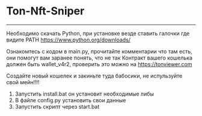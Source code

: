 # Ton-Nft-Sniper
___
Необходимо скачать Python, при установке везде ставить галочки где видите PATH
https://www.python.org/downloads/

Ознакомтесь с кодом в main.py, прочитайте комментарии что там есть, они помогут вам заранее понять, что не так
Контракт вашего кошелька должен быть wallet_v4r2, проверить это можно на https://tonviewer.com

Создайте новый кошелек и закиньте туда бабосики, не испульзуйте свой мейн!!!! 

1. Запустить install.bat он установит необходимые либы 
2. В файле config.py установить свои данные
3. Запустить скрипт через start.bat
